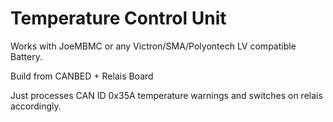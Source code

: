 # Temperature Control Unit
Works with JoeMBMC or any Victron/SMA/Polyontech LV compatible Battery.

Build from CANBED + Relais Board

Just processes CAN ID 0x35A temperature warnings and switches on relais accordingly.
